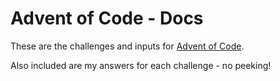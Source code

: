 # Advent of Code - Docs

These are the challenges and inputs for [Advent of Code](https://adventofcode.com).

Also included are my answers for each challenge - no peeking!
